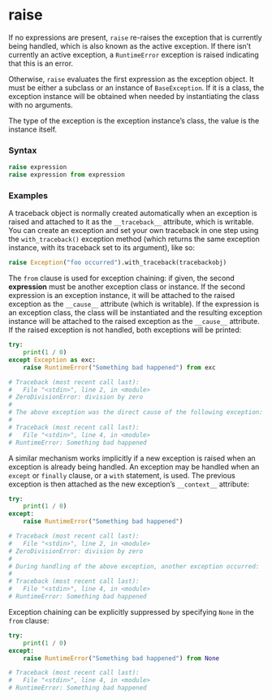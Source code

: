 # raise
If no expressions are present, `raise` re-raises the exception that is currently being handled, which is also known as the active exception. If there isn’t currently an active exception, a `RuntimeError` exception is raised indicating that this is an error.

Otherwise, `raise` evaluates the first expression as the exception object. It must be either a subclass or an instance of `BaseException`. If it is a class, the exception instance will be obtained when needed by instantiating the class with no arguments.

The type of the exception is the exception instance’s class, the value is the instance itself.

### Syntax
```python
raise expression
raise expression from expression
```

### Examples
A traceback object is normally created automatically when an exception is raised and attached to it as the `__traceback__` attribute, which is writable. You can create an exception and set your own traceback in one step using the `with_traceback()` exception method (which returns the same exception instance, with its traceback set to its argument), like so:

```python
raise Exception("foo occurred").with_traceback(tracebackobj)
```

The `from` clause is used for exception chaining: if given, the second **expression** must be another exception class or instance. If the second expression is an exception instance, it will be attached to the raised exception as the `__cause__` attribute (which is writable). If the expression is an exception class, the class will be instantiated and the resulting exception instance will be attached to the raised exception as the `__cause__` attribute. If the raised exception is not handled, both exceptions will be printed:
```python
try:
    print(1 / 0)
except Exception as exc:
    raise RuntimeError("Something bad happened") from exc

# Traceback (most recent call last):
#   File "<stdin>", line 2, in <module>
# ZeroDivisionError: division by zero
# 
# The above exception was the direct cause of the following exception:
# 
# Traceback (most recent call last):
#   File "<stdin>", line 4, in <module>
# RuntimeError: Something bad happened
```

A similar mechanism works implicitly if a new exception is raised when an exception is already being handled. An exception may be handled when an `except` or `finally` clause, or a `with` statement, is used. The previous exception is then attached as the new exception’s `__context__` attribute:
```python
try:
    print(1 / 0)
except:
    raise RuntimeError("Something bad happened")

# Traceback (most recent call last):
#   File "<stdin>", line 2, in <module>
# ZeroDivisionError: division by zero
# 
# During handling of the above exception, another exception occurred:
# 
# Traceback (most recent call last):
#   File "<stdin>", line 4, in <module>
# RuntimeError: Something bad happened
```

Exception chaining can be explicitly suppressed by specifying `None` in the `from` clause:
```python
try:
    print(1 / 0)
except:
    raise RuntimeError("Something bad happened") from None

# Traceback (most recent call last):
#   File "<stdin>", line 4, in <module>
# RuntimeError: Something bad happened
```